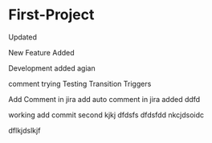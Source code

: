 # First-Project


Updated


New Feature Added

Development added agian

comment trying
Testing Transition Triggers

Add Comment in jira
add auto comment in jira
added
ddfd

working
add
commit second
kjkj
dfdsfs
dfdsfdd
nkcjdsoidc

dflkjdslkjf
